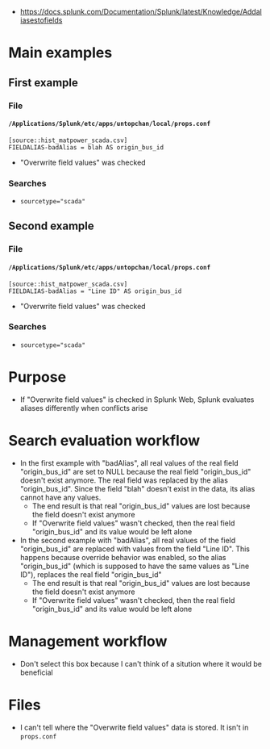 - https://docs.splunk.com/Documentation/Splunk/latest/Knowledge/Addaliasestofields
# Main examples
## First example
### File
#### `/Applications/Splunk/etc/apps/untopchan/local/props.conf`
```
[source::hist_matpower_scada.csv]
FIELDALIAS-badAlias = blah AS origin_bus_id
```
- "Overwrite field values" was checked
### Searches
- `sourcetype="scada"`
## Second example
### File
#### `/Applications/Splunk/etc/apps/untopchan/local/props.conf`
```
[source::hist_matpower_scada.csv]
FIELDALIAS-badAlias = "Line ID" AS origin_bus_id
```
- "Overwrite field values" was checked
### Searches
- `sourcetype="scada"`
# Purpose
- If "Overwrite field values" is checked in Splunk Web, Splunk evaluates aliases differently when conflicts arise
# Search evaluation workflow
- In the first example with "badAlias", all real values of the real field "origin_bus_id" are set to NULL because the real field "origin_bus_id"
  doesn't exist anymore. The real field was replaced by the alias "origin_bus_id". Since the field "blah" doesn't exist in the data, its alias cannot
  have any values.
  - The end result is that real "origin_bus_id" values are lost because the field doesn't exist anymore
  - If "Overwrite field values" wasn't checked, then the real field "origin_bus_id" and its value would be left alone
- In the second example with "badAlias", all real values of the field "origin_bus_id" are replaced with values from the field "Line ID". This happens
  because override behavior was enabled, so the alias "origin_bus_id" (which is supposed to have the same values as "Line ID"), replaces the real
  field "origin_bus_id"
  - The end result is that real "origin_bus_id" values are lost because the field doesn't exist anymore
  - If "Overwrite field values" wasn't checked, then the real field "origin_bus_id" and its value would be left alone
# Management workflow
- Don't select this box because I can't think of a sitution where it would be beneficial
# Files
- I can't tell where the "Overwrite field values" data is stored. It isn't in `props.conf`